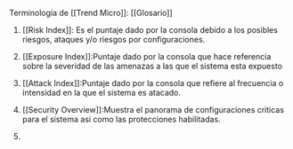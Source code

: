 Terminología de [[Trend Micro]]:
[[Glosario]]

1. [[Risk Index]]: Es el puntaje dado por la consola debido a los posibles riesgos, ataques y/o riesgos por configuraciones.

2. [[Exposure Index]]:Puntaje dado por la consola que hace referencia sobre la severidad de las amenazas a las que el sistema esta expuesto

3. [[Attack Index]]:Puntaje dado por la consola que refiere al frecuencia o intensidad en la que el sistema es atacado.
4. [[Security Overview]]:Muestra el panorama de configuraciones criticas para el sistema asi como las protecciones habilitadas.
5. 